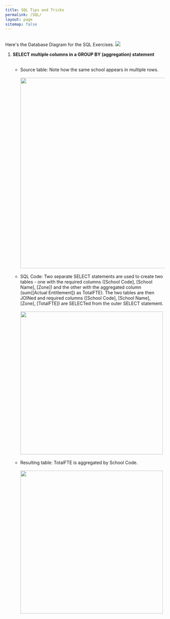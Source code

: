 ```yaml
---
title: SQL Tips and Tricks
permalink: /SQL/
layout: page
sitemap: false
---
```

   <br>
   Here's the Database Diagram for the SQL Exercises.
   <img src="{{ site.baseurl }}/images/DatabaseDiagram.png"> 
   <br>
   <ol>
   <li><b>SELECT multiple columns in a GROUP BY (aggregation) statement</b></li>
   <br>
   <ul>
      <li>Source table: Note how the same school appears in multiple rows.</li>
      <br>
      <img src="{{ site.baseurl }}/images/SQL1.png" style="width:600px;"> 
      <br><br>      
      <li>SQL Code: Two separate SELECT statements are used to create two tables - one with the required columns ([School Code], [School Name], [Zone]) and the other with the aggregated column (sum([Actual Entitlement]) as TotalFTE). The two tables are then JOINed and required columns ([School Code], [School Name], [Zone], [TotalFTE]) are SELECTed from the outer SELECT statement.</li> 
      <br>
      <img src="{{ site.baseurl }}/images/SQL2.png" style="width:450px;">      
      <br><br>
      <li>Resulting table: TotalFTE is aggregated by School Code.</li>      
      <br>
      <img src="{{ site.baseurl }}/images/SQL3.png" style="width:450px;">
      <br>
   </ul>      
   </ol>
   

